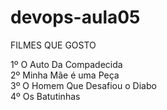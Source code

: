 # devops-aula05 <br/>

FILMES QUE GOSTO

1º O Auto Da Compadecida <br/>
2º Minha Mãe é uma Peça <br/>
3º O Homem Que Desafiou o Diabo <br/>
4º Os Batutinhas
